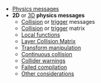 - [Physics messages](../Physics%20Messages.md)
- **2D** or [3D](1%203D%20Physics%20Messages.md) **physics messages**
    - [Collision](2%20Collision%20Messages%202D.md) or [trigger](2%20Trigger%20Messages%202D.md) messages
    - [Collision](3%20Collision%20Matrix%202D.md) or [trigger](3%20Trigger%20Matrix%202D.md) matrix
    - [Local functions](4%20Local%20Functions%202D.md)
    - [Layer Collision Matrix](5%202D%20Collision%20Matrix.md)
    - [Transform manipulation](6%202D%20Transform.md)
    - [Continuous collision](7%202D%20Continuous%20Detection.md)
    - [Collider warnings](8%202D%20Collider%20Warnings.md)
    - [Failed compilation](9%202D%20Failed%20Compilation.md)
    - [Other considerations](10%202D%20Other.md)